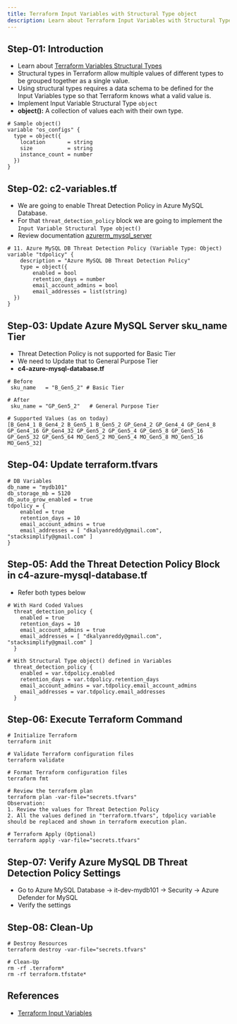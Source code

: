 ```yaml
---
title: Terraform Input Variables with Structural Type object
description: Learn about Terraform Input Variables with Structural Type object
---
```


## Step-01: Introduction
- Learn about [Terraform Variables Structural Types](https://www.terraform.io/docs/language/expressions/type-constraints.html#structural-types)
- Structural types in Terraform allow multiple values of different types to be grouped together as a single value. 
- Using structural types requires a data schema to be defined for the Input Variables type so that Terraform knows what a valid value is.
- Implement Input Variable Structural Type `object`
- **object():** A collection of values each with their own type.
```t
# Sample object()
variable "os_configs" {
  type = object({
    location       = string
    size           = string
    instance_count = number
  })
}
```

## Step-02: c2-variables.tf
- We are going to enable Threat Detection Policy in Azure MySQL Database.
- For that `threat_detection_policy` block we are going to implement the `Input Variable Structural Type object()`
- Review documentation [azurerm_mysql_server](https://registry.terraform.io/providers/hashicorp/azurerm/latest/docs/resources/mysql_server#argument-reference)
```t
# 11. Azure MySQL DB Threat Detection Policy (Variable Type: Object)
variable "tdpolicy" {
    description = "Azure MySQL DB Threat Detection Policy"
    type = object({
        enabled = bool
        retention_days = number
        email_account_admins = bool
        email_addresses = list(string)
  })
}
```

## Step-03: Update Azure MySQL Server sku_name Tier
- Threat Detection Policy is not supported for Basic Tier
- We need to Update that to General Purpose Tier
- **c4-azure-mysql-database.tf**
```t
# Before
 sku_name   = "B_Gen5_2" # Basic Tier

# After
 sku_name = "GP_Gen5_2"   # General Purpose Tier

# Supported Values (as on today)
[B_Gen4_1 B_Gen4_2 B_Gen5_1 B_Gen5_2 GP_Gen4_2 GP_Gen4_4 GP_Gen4_8 GP_Gen4_16 GP_Gen4_32 GP_Gen5_2 GP_Gen5_4 GP_Gen5_8 GP_Gen5_16 GP_Gen5_32 GP_Gen5_64 MO_Gen5_2 MO_Gen5_4 MO_Gen5_8 MO_Gen5_16 MO_Gen5_32]
```

## Step-04: Update terraform.tfvars
```t
# DB Variables
db_name = "mydb101"
db_storage_mb = 5120
db_auto_grow_enabled = true
tdpolicy = {
    enabled = true
    retention_days = 10
    email_account_admins = true
    email_addresses = [ "dkalyanreddy@gmail.com", "stacksimplify@gmail.com" ]
}
```

## Step-05: Add the Threat Detection Policy Block in c4-azure-mysql-database.tf
- Refer both types below 
```t
# With Hard Coded Values
  threat_detection_policy {
    enabled = true
    retention_days = 10
    email_account_admins = true
    email_addresses = [ "dkalyanreddy@gmail.com", "stacksimplify@gmail.com" ]
  }  

# With Structural Type object() defined in Variables
  threat_detection_policy {
    enabled = var.tdpolicy.enabled
    retention_days = var.tdpolicy.retention_days
    email_account_admins = var.tdpolicy.email_account_admins
    email_addresses = var.tdpolicy.email_addresses    
  }
```

## Step-06: Execute Terraform Command
```t
# Initialize Terraform
terraform init

# Validate Terraform configuration files
terraform validate

# Format Terraform configuration files
terraform fmt

# Review the terraform plan
terraform plan -var-file="secrets.tfvars"
Observation:
1. Review the values for Threat Detection Policy
2. All the values defined in "terraform.tfvars", tdpolicy variable should be replaced and shown in terraform execution plan. 

# Terraform Apply (Optional)
terraform apply -var-file="secrets.tfvars"
```

## Step-07: Verify Azure MySQL DB Threat Detection Policy Settings
- Go to Azure MySQL Database -> it-dev-mydb101 -> Security -> Azure Defender for MySQL
- Verify the settings

## Step-08: Clean-Up
```t
# Destroy Resources
terraform destroy -var-file="secrets.tfvars"

# Clean-Up
rm -rf .terraform*
rm -rf terraform.tfstate*
```


## References
- [Terraform Input Variables](https://www.terraform.io/docs/language/values/variables.html)




